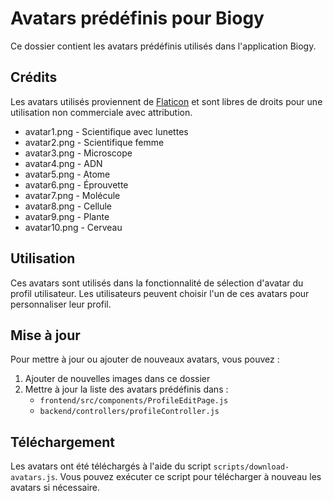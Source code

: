 # Avatars prédéfinis pour Biogy

Ce dossier contient les avatars prédéfinis utilisés dans l'application Biogy.

## Crédits

Les avatars utilisés proviennent de [Flaticon](https://www.flaticon.com/) et sont libres de droits pour une utilisation non commerciale avec attribution.

- avatar1.png - Scientifique avec lunettes
- avatar2.png - Scientifique femme
- avatar3.png - Microscope
- avatar4.png - ADN
- avatar5.png - Atome
- avatar6.png - Éprouvette
- avatar7.png - Molécule
- avatar8.png - Cellule
- avatar9.png - Plante
- avatar10.png - Cerveau

## Utilisation

Ces avatars sont utilisés dans la fonctionnalité de sélection d'avatar du profil utilisateur. Les utilisateurs peuvent choisir l'un de ces avatars pour personnaliser leur profil.

## Mise à jour

Pour mettre à jour ou ajouter de nouveaux avatars, vous pouvez :

1. Ajouter de nouvelles images dans ce dossier
2. Mettre à jour la liste des avatars prédéfinis dans :
   - `frontend/src/components/ProfileEditPage.js`
   - `backend/controllers/profileController.js`

## Téléchargement

Les avatars ont été téléchargés à l'aide du script `scripts/download-avatars.js`. Vous pouvez exécuter ce script pour télécharger à nouveau les avatars si nécessaire.

